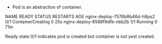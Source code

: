 - Pod is an abstraction of container.

NAME                            READY   STATUS              RESTARTS   AGE
nginx-deploy-7576b8b46d-h8ps2   0/1     ContainerCreating   0          25s
nginx-deploy-8588f9dfb-nbb2b    1/1     Running             0          71m

Ready state 0/1 indicates pod is created but container is not yest created.
